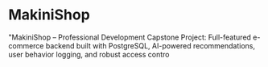 # MakiniShop
"MakiniShop – Professional Development Capstone Project: Full-featured e-commerce backend built with PostgreSQL, AI-powered recommendations, user behavior logging, and robust access contro

